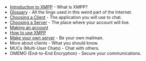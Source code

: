 - [Introduction to XMPP](/introduction) - What is XMPP?
- [Glossary](/glossary) - All the lingo used in this weird part of the Internet.
- [Choosing a Client](/Clients) - The application you will use to chat.
- [Choosing a Server](/servers) - The place where your account will live.
- [Making an account](Creating%20an%20account.md)
- [How to use XMPP](/How%20To%20Use%20XMPP)
- [Make your own server](/Make%20your%20own%20server) - Be your own mailman.
- More about clients - What you should know.
- MUCs (Multi-User Chats) - Chat with others.
- OMEMO (End-to-End Encryption) - Secure your communications.